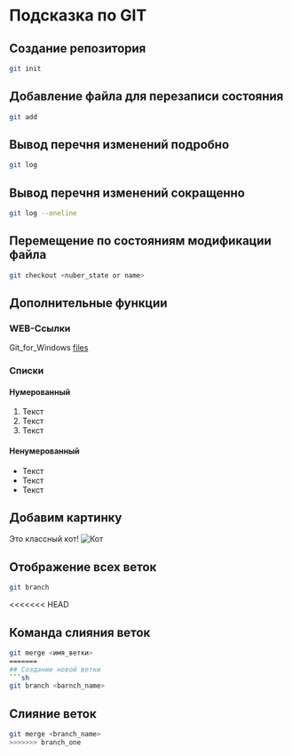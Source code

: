 # Подсказка по GIT

## Создание репозитория
```sh
git init
```
## Добавление файла для перезаписи состояния
```sh
git add
```

## Вывод перечня изменений подробно
```sh
git log
```

## Вывод перечня изменений сокращенно
```sh
git log --oneline
```
## Перемещение по состояниям модификации файла
```sh
git checkout <nuber_state or name>
```

## Дополнительные функции

### WEB-Ссылки

Git_for_Windows [files](https://github.com/git-for-windows/git/releases/tag/v2.35.1.windows.2)

### Списки
#### Нумерованный
1. Текст
2. Текст
3. Текст

#### Ненумерованный
* Текст
* Текст
* Текст

## Добавим картинку
Это классный кот!
![Кот](C:\Users\kseni\Desktop\lesson01\cat.jpg)

## Отображение всех веток
```sh
git branch
```
<<<<<<< HEAD
## Команда слияния веток
```sh
git merge <имя_ветки>
=======
## Создание новой ветки
```sh
git branch <barnch_name>
```
## Слияние веток
```sh
git merge <branch_name>
>>>>>>> branch_one
```
